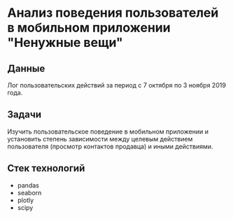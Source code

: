 # Анализ поведения пользователей в мобильном приложении "Ненужные вещи"

## Данные
 Лог пользовательских действий за период с 7 октября по 3 ноября 2019 года.

## Задачи
Изучить пользовательское поведение в мобильном приложении и установить степень зависимости между целевым действием пользователя (просмотр контактов продавца) и иными действиями.

## Стек технологий
- pandas
- seaborn
- plotly
- scipy

